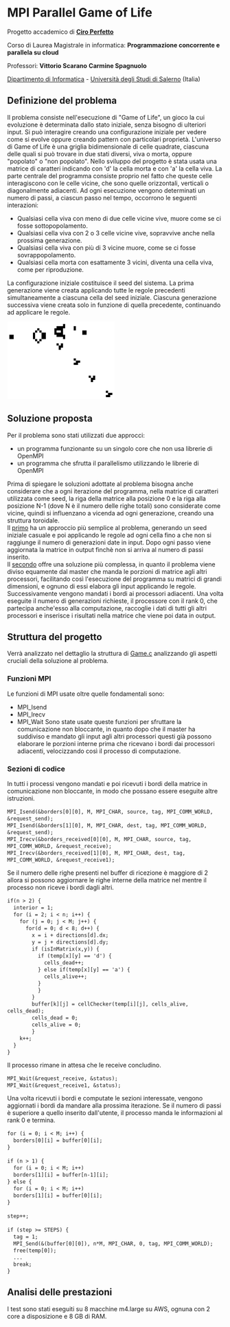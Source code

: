 # MPI Parallel Game of Life

Progetto accademico di [**Ciro Perfetto**](https://github.com/ciroperf)

Corso di Laurea Magistrale in informatica: **Programmazione concorrente e parallela su cloud**

Professori: **Vittorio Scarano** **Carmine Spagnuolo**

[Dipartimento di Informatica](http://www.di.unisa.it) - [Università degli Studi di Salerno](https://www.unisa.it/) (Italia)

## Definizione del problema

Il problema consiste nell'esecuzione di "Game of Life", un gioco la cui evoluzione è determinata dallo stato iniziale, senza bisogno di ulteriori input.
Si può interagire creando una configurazione iniziale per vedere come si evolve oppure creando pattern con particolari proprietà.
L'universo di Game of Life è una griglia bidimensionale di celle quadrate, ciascuna delle quali si può trovare in due stati diversi, viva o morta, oppure "popolato" o "non popolato".
Nello sviluppo del progetto è stata usata una matrice di caratteri indicando con 'd' la cella morta e con 'a' la cella viva.
La parte centrale del programma consiste proprio nel fatto che queste celle interagiscono con le celle vicine, che sono quelle orizzontali, verticali o diagonalmente adiacenti.
Ad ogni esecuzione vengono determinati un numero di passi, a ciascun passo nel tempo, occorrono le seguenti interazioni:
- Qualsiasi cella viva con meno di due celle vicine vive, muore come se ci fosse sottopopolamento.
- Qualsiasi cella viva con 2 o 3 celle vicine vive, sopravvive anche nella prossima generazione.
- Qualsiasi cella viva con più di 3 vicine muore, come se ci fosse sovrappopolamento.
- Qualsiasi cella morta con esattamente 3 vicini, diventa una cella viva, come per riproduzione.

La configurazione iniziale costituisce il seed del sistema. La prima generazione viene creata applicando tutte le regole precedenti simultaneamente a ciascuna cella del seed iniziale. Ciascuna generazione successiva viene creata solo in funzione di quella precedente, continuando ad applicare le regole.

![Definizione del problema](Gospers_glider_gun.gif)

## Soluzione proposta

Per il problema sono stati utilizzati due approcci:
- un programma funzionante su un singolo core che non usa librerie di OpenMPI
- un programma che sfrutta il parallelismo utilizzando le librerie di OpenMPI

Prima di spiegare le soluzioni adottate al problema bisogna anche considerare che a ogni iterazione del programma, nella matrice di caratteri utilizzata come seed, la riga della matrice alla posizione 0 e la riga alla posizione N-1 (dove N è il numero delle righe totali) sono considerate come vicine, quindi si influenzano a vicenda ad ogni generazione, creando una struttura toroidale. <br />
Il [primo](Code/OneThread.c) ha un approccio più semplice al problema, generando un seed iniziale casuale e poi applicando le regole ad ogni cella fino a che non si raggiunge il numero di generazioni date in input. Dopo ogni passo viene aggiornata la matrice in output finchè non si arriva al numero di passi inserito. <br />
Il [secondo](Code/Game.c) offre una soluzione più complessa, in quanto il problema viene diviso equamente dal master che manda le porzioni di matrice agli altri processori, facilitando così l'esecuzione del programma su matrici di grandi dimensioni, e ognuno di essi elabora gli input applicando le regole. Successivamente vengono mandati i bordi ai processori adiacenti. Una volta eseguite il numero di generazioni richieste, il processore con il rank 0, che partecipa anche'esso alla computazione, raccoglie i dati di tutti gli altri processori e inserisce i risultati nella matrice che viene poi data in output.

## Struttura del progetto

Verrà analizzato nel dettaglio la struttura di [Game.c](Code/Game.c) analizzando gli aspetti cruciali della soluzione al problema.

### Funzioni MPI

Le funzioni di MPI usate oltre quelle fondamentali sono:
- MPI_Isend
- MPI_Irecv
- MPI_Wait
Sono state usate queste funzioni per sfruttare la comunicazione non bloccante, in quanto dopo che il master ha suddiviso e mandato gli input agli altri processori questi già possono elaborare le porzioni interne prima che ricevano i bordi dai processori adiacenti, velocizzando così il processo di computazione.

### Sezioni di codice

In tutti i processi vengono mandati e poi ricevuti i bordi della matrice in comunicazione non bloccante, in modo che possano essere eseguite altre istruzioni.

```
MPI_Isend(&borders[0][0], M, MPI_CHAR, source, tag, MPI_COMM_WORLD, &request_send);
MPI_Isend(&borders[1][0], M, MPI_CHAR, dest, tag, MPI_COMM_WORLD, &request_send);
MPI_Irecv(&borders_received[0][0], M, MPI_CHAR, source, tag, MPI_COMM_WORLD, &request_receive);
MPI_Irecv(&borders_received[1][0], M, MPI_CHAR, dest, tag, MPI_COMM_WORLD, &request_receive1);
```

Se il numero delle righe presenti nel buffer di ricezione è maggiore di 2 allora si possono aggiornare le righe interne della matrice nel mentre il processo non riceve i bordi dagli altri.

```
if(n > 2) {
  interior = 1;
  for (i = 2; i < n; i++) {
    for (j = 0; j < M; j++) {
      for(d = 0; d < 8; d++) {
        x = i + directions[d].dx;
        y = j + directions[d].dy;
        if (isInMatrix(x,y)) {
          if (temp[x][y] == 'd') {
            cells_dead++;
          } else if(temp[x][y] == 'a') {
            cells_alive++;
          }
          }
        }
        buffer[k][j] = cellChecker(temp[i][j], cells_alive, cells_dead);
        cells_dead = 0;
        cells_alive = 0;
        }
    k++;
  }
}
```

Il processo rimane in attesa che le receive concludino.

```
MPI_Wait(&request_receive, &status);
MPI_Wait(&request_receive1, &status);
```

Una volta ricevuti i bordi e computate le sezioni interessate, vengono aggiornati i bordi da mandare alla prossima iterazione. Se il numero di passi è superiore a quello inserito dall'utente, il processo manda le informazioni al rank 0 e termina.

```
for (i = 0; i < M; i++) {
  borders[0][i] = buffer[0][i];
}
        
if (n > 1) {                
  for (i = 0; i < M; i++)
  borders[1][i] = buffer[n-1][i];
} else {
  for (i = 0; i < M; i++)
  borders[1][i] = buffer[0][i];
}

step++;

if (step >= STEPS) {
  tag = 1;
  MPI_Send(&(buffer[0][0]), n*M, MPI_CHAR, 0, tag, MPI_COMM_WORLD);
  free(temp[0]);
  ...
  break;
}
```

## Analisi delle prestazioni

I test sono stati eseguiti su 8 macchine m4.large su AWS, ognuna con 2 core a disposizione e 8 GB di RAM.



